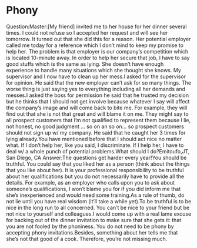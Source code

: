 # Phony

Question:Master:​[My friend] invited me to her house for her dinner several times. I could not refuse so I accepted her request and will see her tomorrow. It turned out that she did this for a reason. Her potential employer called me today for a reference which I don’t mind to keep my promise to help her. The problem is that employer is our company’s competition which is located 10-minute away.      ​In order to help her secure that job, I have to say good stuffs which is the same as lying. She doesn’t have enough experience to handle many situations which she thought she knows. My supervisor and I now have to clean up her mess.I asked for the supervisor for opinion. He said that the new employer can’t ask for so many things. The worse thing is just saying yes to everything including all her demands and messes.I asked the boss for permission he said that he trusted my decision but he thinks that I should not get involve because whatever I say will affect the company’s image and will come back to bite me. For example, they will find out that she is not that great and will blame it on me. They might say to all prospect customers that I’m not qualified to represent them because I lie, not honest, no good judgment … so on an so on… so prospect customers should not sign up w/ my company. He said that he caught her 3 times for lying already.You have mentioned before that I should act nice no matter what. If I don’t help her, like you said, I discriminate. If I help her, I have to deal w/ a whole punch of potential problems.What should I do?Emitoufo,​JT, San Diego, CA  Answer:The questions get harder every year!You should be truthful. You could say that you liked her as a person (think about the things that you like about her). It is your professional responsibility to be truthful about her qualifications but you do not necessarily have to provide all the details. For example, as an employer who calls upon you to ask about someone’s qualifications, I won’t blame you for if you did inform me that she’s inexperienced and would need some training.As a rule of thumb, do not lie until you have real wisdom (it’ll take a while yet).To be truthful is to be nice in the long run to all concerned. You can’t be nice to your friend but be not nice to yourself and colleagues.I would come up with a real lame excuse for backing out of the dinner invitation to make sure that she gets it: that you are not fooled by the phoniness. You do not need to be phony by accepting phony invitations.​Besides, something about her tells me that she’s not that good of a cook. Therefore, you’re not missing much.